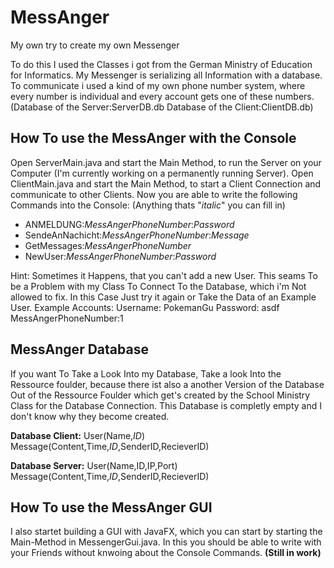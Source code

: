 # MessAnger
My own try to create my own Messenger

To do this I used the Classes i got from the German Ministry of Education for Informatics.
My Messenger is serializing all Information with a database. To communicate i used a kind of my own phone number system, where every number is individual and every account gets one of these numbers. 
(Database of the Server:ServerDB.db 
 Database of the Client:ClientDB.db)

## How To use the MessAnger with the Console
Open ServerMain.java and start the Main Method, to run the Server on your Computer (I'm currently working on a permanently running Server).
Open ClientMain.java and start the Main Method, to start a Client Connection and communicate to other Clients.
Now you are able to write the following Commands into the Console:
(Anything thats "*italic*" you can fill in)
- ANMELDUNG:*MessAngerPhoneNumber*:*Password*
- SendeAnNachicht:*MessAngerPhoneNumber*:*Message*
- GetMessages:*MessAngerPhoneNumber*
- NewUser:*MessAngerPhoneNumber*:*Password*

Hint: Sometimes it Happens, that you can't add a new User. 
      This seams To be a Problem with my Class To Connect To the Database, 
      which i'm Not allowed to fix.
      In this Case Just try it again or Take the Data of an Example User.
Example Accounts: 
Username: PokemanGu 
Password: asdf
MessAngerPhoneNumber:1
## MessAnger Database

If you want To Take a Look Into my Database, Take a 
look Into the Ressource foulder, 
because there ist also a another Version of the Database Out of the Ressource Foulder
which get's created by the School Ministry Class for the Database Connection. 
This Database is completly empty and I don't know why they become created.

**Database Client:**
User(Name,*ID*)
Message(Content,Time,*ID*,SenderID,RecieverID)

**Database Server:**
User(Name,ID,IP,Port)
Message(Content,Time,*ID*,SenderID,RecieverID)

## How To use the MessAnger GUI
I also startet building a GUI with JavaFX, which you can start by starting the Main-Method
in MessengerGui.java. In this you should be able to write with your Friends without knwoing about the Console Commands.
**(Still in work)**

